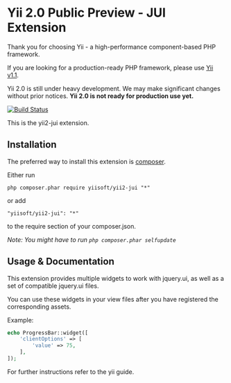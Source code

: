 Yii 2.0 Public Preview - JUI Extension
======================================

Thank you for choosing Yii - a high-performance component-based PHP framework.

If you are looking for a production-ready PHP framework, please use
[Yii v1.1](https://github.com/yiisoft/yii).

Yii 2.0 is still under heavy development. We may make significant changes
without prior notices. **Yii 2.0 is not ready for production use yet.**

[![Build Status](https://secure.travis-ci.org/yiisoft/yii2.png)](http://travis-ci.org/yiisoft/yii2)

This is the yii2-jui extension.


Installation
------------

The preferred way to install this extension is [composer](http://getcomposer.org/download/).

Either run
```
php composer.phar require yiisoft/yii2-jui "*"
```

or add
```
"yiisoft/yii2-jui": "*"
```
to the require section of your composer.json.


*Note: You might have to run `php composer.phar selfupdate`*


Usage & Documentation
---------------------

This extension provides multiple widgets to work with jquery.ui, as well as a set of compatible jquery.ui files.

You can use these widgets in your view files after you have registered the corresponding assets.

Example:

```php
echo ProgressBar::widget([
	'clientOptions' => [
		'value' => 75,
	],
]);
```

For further instructions refer to the yii guide.

